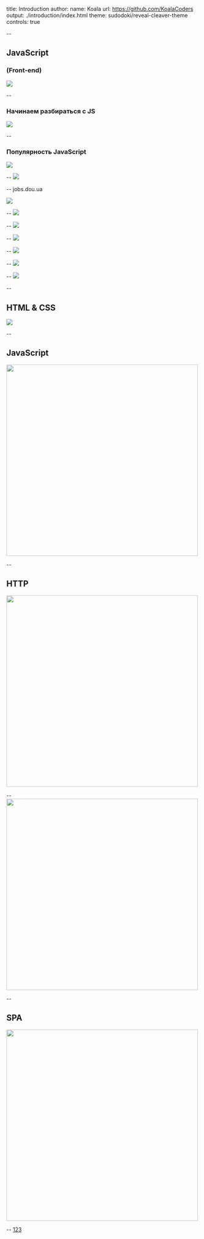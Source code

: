 title: Introduction
author:
  name: Koala
  url: https://github.com/KoalaCoders
output: ./introduction/index.html
theme: sudodoki/reveal-cleaver-theme
controls: true


--
## JavaScript
### (Front-end)
<img class="gitImage image" src="./koala.jpg">

--
### Начинаем разбираться с JS
<img class="gitImage image" src="./memes1.jpg">

--
### Популярность JavaScript
<img class="gitImage image" src="./Screenshot_12.png">

--
<img class="gitImage image" src="./Screenshot_14.png">

--
jobs.dou.ua

<img class="gitImage image" src="./Screenshot_1.png">

--
<img class="gitImage image" src="./Screenshot_2.png">

--
<img class="gitImage image" src="./Screenshot_3.png">

--
<img class="gitImage image" src="./Screenshot_4.png">

--
<img class="gitImage image" src="./Screenshot_6.png">

--
<img class="gitImage image" src="./Screenshot_10.png">

--
<img class="gitImage image" src="./Screenshot_15.png">

--
## HTML & CSS
<img class="gitImage image" src="./Screenshot_13.png">

--
## JavaScript
<img width="500px" class="gitImage image" src="./JavaScript-logo.png">

--
## HTTP
<img width="500px" class="gitImage image" src="./http.jpg">

--
<img width="500px" class="gitImage image" src="./ajax-logo1.jpg">

--
## SPA
<img width="500px" class="gitImage image" src="./spa.png">

--
<a href='https://coggle.it/diagram/Vz9LvW8byvN0I38x'>123</a>
